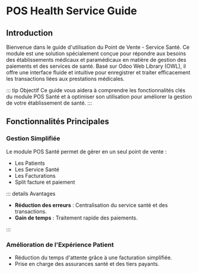 # POS Health Service Guide

## Introduction

Bienvenue dans le guide d'utilisation du Point de Vente - Service Santé. Ce module est une solution spécialement conçue pour répondre aux besoins des établissements médicaux et paramédicaux en matière de gestion des paiements et des services de santé. Basé sur Odoo Web Library (OWL), il offre une interface fluide et intuitive pour enregistrer et traiter efficacement les transactions liées aux prestations médicales.

::: tip Objectif
Ce guide vous aidera à comprendre les fonctionnalités clés du module POS Santé et à optimiser son utilisation pour améliorer la gestion de votre établissement de santé.
:::

## Fonctionnalités Principales

### Gestion Simplifiée

Le module POS Santé permet de gérer en un seul point de vente :

- Les Patients
- Les Service Santé
- Les Facturations
- Split facture et paiement

::: details Avantages

- **Réduction des erreurs** : Centralisation du service santé et des transactions.
- **Gain de temps** : Traitement rapide des paiements.

:::

### Amélioration de l'Expérience Patient

- Réduction du temps d'attente grâce à une facturation simplifiée.
- Prise en charge des assurances santé et des tiers payants.
